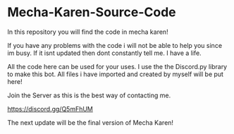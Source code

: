 # Mecha-Karen-Source-Code
In this repository you will find the code in mecha karen!

If you have any problems with the code i will not be able to help you since im busy.
If it isnt updated then dont constantly tell me. I have a life.

All the code here can be used for your uses.
I use the the Discord.py library to make this bot. All files i have imported and created by myself will be put here!

Join the Server as this is the best way of contacting me.

https://discord.gg/Q5mFhUM

The next update will be the final version of Mecha Karen!

